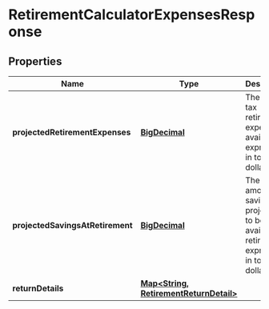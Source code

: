 
# RetirementCalculatorExpensesResponse

## Properties
Name | Type | Description | Notes
------------ | ------------- | ------------- | -------------
**projectedRetirementExpenses** | [**BigDecimal**](BigDecimal.md) | The after-tax retirement expenses available expressed in today’s dollars. | 
**projectedSavingsAtRetirement** | [**BigDecimal**](BigDecimal.md) | The total amount of savings projected to be available at retirement, expressed in today’s dollars. | 
**returnDetails** | [**Map&lt;String, RetirementReturnDetail&gt;**](RetirementReturnDetail.md) |  | 



